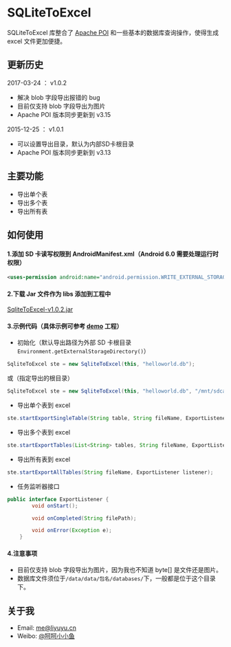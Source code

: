 # SQLiteToExcel
SQLiteToExcel 库整合了 [Apache POI](http://poi.apache.org/) 和一些基本的数据库查询操作，使得生成 excel 文件更加便捷。

## 更新历史
2017-03-24 ： v1.0.2 

- 解决 blob 字段导出报错的 bug
- 目前仅支持 blob 字段导出为图片
- Apache POI 版本同步更新到 v3.15


2015-12-25 ： v1.0.1 

- 可以设置导出目录，默认为内部SD卡根目录
- Apache POI 版本同步更新到 v3.13

## 主要功能
* 导出单个表
* 导出多个表
* 导出所有表

## 如何使用
#### 1.添加 SD 卡读写权限到 AndroidManifest.xml（Android 6.0 需要处理运行时权限）
```xml
<uses-permission android:name="android.permission.WRITE_EXTERNAL_STORAGE" />
```
#### 2.下载 Jar 文件作为 libs 添加到工程中
[SqliteToExcel-v1.0.2.jar](https://github.com/li-yu/SQLiteToExcel/raw/master/SqliteToExcel-v1.0.2.jar)
#### 3.示例代码（具体示例可参考 [demo](https://github.com/li-yu/SQLiteToExcel/blob/master/app/src/main/java/com/liyu/demo/MainActivity.java) 工程）
* 初始化（默认导出路径为外部 SD 卡根目录 ```Environment.getExternalStorageDirectory()```）
```java
SqliteToExcel ste = new SqliteToExcel(this, "helloworld.db");
```
或（指定导出的根目录）
```java
SqliteToExcel ste = new SqliteToExcel(this, "helloworld.db", "/mnt/sdcard/myfiles/");
```
* 导出单个表到 excel
```java
ste.startExportSingleTable(String table, String fileName, ExportListener listener);
```
* 导出多个表到 excel
```java
ste.startExportTables(List<String> tables, String fileName, ExportListener listener);
```
* 导出所有表到 excel
```java
ste.startExportAllTables(String fileName, ExportListener listener);
```
* 任务监听器接口
```java
public interface ExportListener {
        void onStart();

        void onCompleted(String filePath);

        void onError(Exception e);
    }
```
#### 4.注意事项
* 目前仅支持 blob 字段导出为图片，因为我也不知道 byte[] 是文件还是图片。
* 数据库文件须位于```/data/data/包名/databases/```下，一般都是位于这个目录下。

## 关于我
* Email: [me@liyuyu.cn](mailto:me@liyuyu.cn)
* Weibo: [@呵呵小小鱼](http://weibo.com/u/1241167880)
